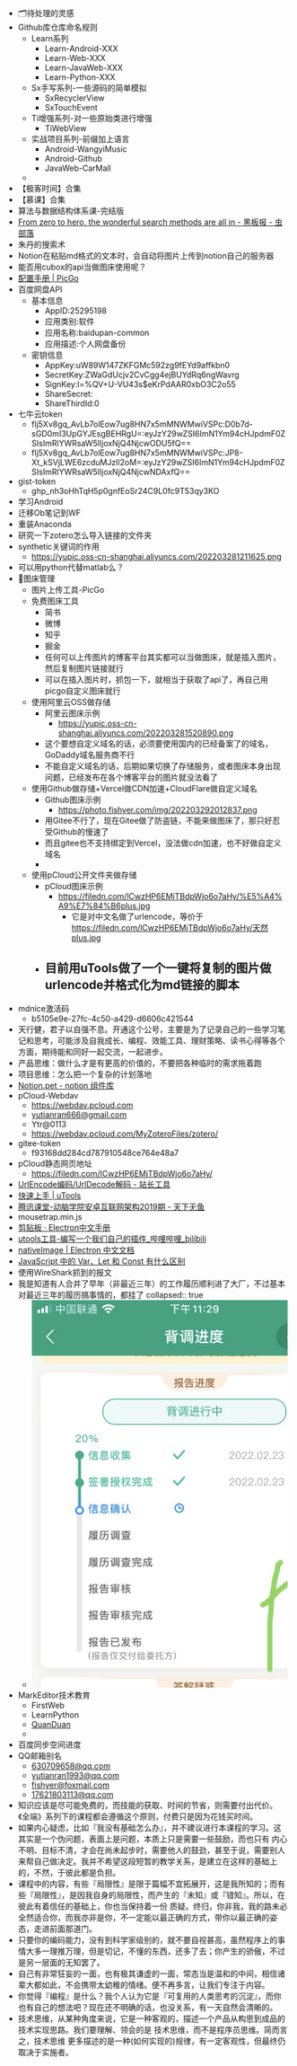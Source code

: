 - 🗂待处理的灵感
- Github库仓库命名规则
	- Learn系列
		- Learn-Android-XXX
		- Learn-Web-XXX
		- Learn-JavaWeb-XXX
		- Learn-Python-XXX
	- Sx手写系列-一些源码的简单模拟
		- SxRecyclerView
		- SxTouchEvent
	- Ti增强系列-对一些原始类进行增强
		- TiWebView
	- 实战项目系列-前缀加上语言
		- Android-WangyiMusic
		- Android-Github
		- JavaWeb-CarMall
	-
- 【极客时间】合集
- 【慕课】合集
- 算法与数据结构体系课-完结版
- [From zero to hero, the wonderful search methods are all in - 黑板报 - 虫部落](https://www.chongbuluo.com/thread-4940-1-1.html)
- 朱丹的搜索术
- Notion在粘贴md格式的文本时，会自动将图片上传到notion自己的服务器
- 能否用cubox的api当做图床使用呢？
- [配置手册 | PicGo](https://picgo.github.io/PicGo-Doc/zh/guide/config.html)
- 百度网盘API
	- 基本信息
		- AppID:25295198
		- 应用类别:软件
		- 应用名称:baidupan-common
		- 应用描述:个人网盘备份
	- 密钥信息
		- AppKey:uW89W147ZKFGMc592zg9fEYd9affkbn0
		- SecretKey:ZWaGdUcjv2CvCgg4ejBUYdRq6ngWavrg
		- SignKey:l=%QV+U-VU43s$eKrPdAAR0xbO3C2o55
		- ShareSecret:
		- ShareThirdId:0
- 七牛云token
	- flj5Xv8gq_AvLb7olEow7ug8HN7x5mMNWMwiVSPc:D0b7d-sGD0mI3UpGYJEsgBEHRgU=:eyJzY29wZSI6ImN1Ym94cHJpdmF0ZSIsImRlYWRsaW5lIjoxNjQ4NjcwODU5fQ==
	- flj5Xv8gq_AvLb7olEow7ug8HN7x5mMNWMwiVSPc:JP8-Xt_kSVjLWE6zcduMJzlI2oM=:eyJzY29wZSI6ImN1Ym94cHJpdmF0ZSIsImRlYWRsaW5lIjoxNjQ4NjcwNDAxfQ==
- gist-token
	- 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
- 学习Android
- 迁移Ob笔记到WF
- 重装Anaconda
- 研究一下zotero怎么导入链接的文件夹
- synthetic关键词的作用
	- https://yupic.oss-cn-shanghai.aliyuncs.com/202203281211625.png
- 可以用python代替matlab么？
- 📝图床管理
	- 图片上传工具-PicGo
	- 免费图床工具
		- 简书
		- 微博
		- 知乎
		- 掘金
		- 任何可以上传图片的博客平台其实都可以当做图床，就是插入图片，然后复制图片链接就行
		- 可以在插入图片时，抓包一下，就相当于获取了api了，再自己用picgo自定义图床就行
	- 使用阿里云OSS做存储
		- 阿里云图床示例
			- https://yupic.oss-cn-shanghai.aliyuncs.com/202203281520890.png
		- 这个要想自定义域名的话，必须要使用国内的已经备案了的域名，GoDaddy域名服务商不行
		- 不能自定义域名的话，后期如果切换了存储服务，或者图床本身出现问题，已经发布在各个博客平台的图片就没法看了
	- 使用Github做存储+Vercel做CDN加速+CloudFlare做自定义域名
		- Github图床示例
			- https://photo.fishyer.com/img/202203292012837.png
		- 用Gitee不行了，现在Gitee做了防盗链，不能来做图床了，那只好忍受Github的慢速了
		- 而且gitee也不支持绑定到Vercel，没法做cdn加速，也不好做自定义域名
		-
	- 使用pCloud公开文件夹做存储
		- pCloud图床示例
			- https://filedn.com/lCwzHP6EMjTBdpWjo6o7aHy/%E5%A4%A9%E7%84%B6plus.jpg
				- 它是对中文名做了urlencode，等价于 https://filedn.com/lCwzHP6EMjTBdpWjo6o7aHy/天然plus.jpg
		- 目前用uTools做了一个一键将复制的图片做urlencode并格式化为md链接的脚本
			-
- mdnice激活码
	- b5105e9e-27fc-4c50-a429-d6606c421544
- 天行健，君子以自强不息。开通这个公号，主要是为了记录自己的一些学习笔记和思考，可能涉及自我成长、编程、效能工具、理财策略、读书心得等各个方面，期待能和同好一起交流，一起进步。
- 产品思维：做什么才是有更高的价值的，不要把各种临时的需求拖着跑
- 项目思维：怎么把一个复杂的计划落地
- [Notion.pet - notion 组件库](https://notion.pet/#/login)
- pCloud-Webdav
	- https://webdav.pcloud.com
	- yutianran666@gmail.com
	- Ytr@0113
	- https://webdav.pcloud.com/MyZoteroFiles/zotero/
- gitee-token
	- f93168dd284cd787910548ce764e48a7
- pCloud静态网页地址
	- https://filedn.com/lCwzHP6EMjTBdpWjo6o7aHy/
- [UrlEncode编码/UrlDecode解码 - 站长工具](https://tool.chinaz.com/tools/urlencode.aspx)
- [快速上手 | uTools](https://u.tools/docs/developer/welcome.html#plugin-json)
- [腾讯课堂-动脑学院安卓互联网架构2019期 - 天下无鱼](https://shikey.com/2021/11/26/brainstorming-academy-android-internet-architecture.html/comment-page-3#comments)
- mousetrap.min.js
- [剪贴板 · Electron中文手册](https://yuzhigang.gitbooks.io/electron/content/api/clipboard.html)
- [utools工具-编写一个我们自己的插件_哔哩哔哩_bilibili](https://www.bilibili.com/video/BV1WM4y1u7gS)
- [nativeImage | Electron 中文文档](https://wizardforcel.gitbooks.io/electron-doc/content/api/native-image.html)
- [JavaScript 中的 Var、Let 和 Const 有什么区别](https://chinese.freecodecamp.org/news/javascript-var-let-and-const/)
- 使用WireShark抓到的报文
- 我是知道有人合并了早年（非最近三年）的工作履历顺利进了大厂，不过基本对最近三年的履历搞事情的，都挂了
  collapsed:: true
	- ![image.png](../assets/image_1651221472020_0.png)
- MarkEditor技术教育
	- FirstWeb
	- LearnPython
	- [QuanDuan](https://quanduan.com/)
	-
- 百度同步空间进度
- QQ邮箱别名
	- 630709658@qq.com
	- yutianran1993@qq.com
	- fishyer@foxmail.com
	- 17621803113@qq.com
- 知识应该是尽可能免费的，而技能的获取、时间的节省，则需要付出代价。《全端》系列下的课程都会遵循这个原则，付费只是因为花钱买时间。
- 如果内心疑虑，比如『我没有基础怎么办』，并不建议进行本课程的学习。这其实是一个伪问题，表面上是问题，本质上只是需要一些鼓励，而也只有 内心不明、目标不清，才会在尚未起步时，需要他人的鼓劲，甚至于说，需要别人来帮自己做决定。我并不希望这段短暂的教学关系，是建立在这样的基础上的，不然，于彼此都是负担。
- 课程中的内容，有些『局限性』是限于篇幅不宜拓展开，这是我所知的；而有些『局限性』，是因我自身的局限性，而产生的『未知』或『错知』。所以，在彼此有着信任的基础上，你也当保持着一份 质疑。终归，你非我，我的路未必全然适合你，而我亦非是你，不一定能以最正确的方式，带你以最正确的姿态，走进前面那道门。
- 只要你的编码能力，没有到科学家级别的，就不要自视甚高，虽然程序上的事情大多一理推万理，但是切记，不懂的东西，还多了去；你产生的骄傲，不过是另一层面的无知罢了。
- 自己有非常狂妄的一面，也有极其谦虚的一面，常态当是温和的中间，相信诸辈大都如此，不会携带太幼稚的情绪。便不再多言，让我们专注于内容。
- 你觉得『编程』是什么？我个人认为它是『可复用的人类思考的沉淀』，而你也有自己的想法吧？现在还不明确的话，也没关系，有一天自然会清晰的。
- 技术思维，从某种角度来说，它是一种客观的，描述一个产品从构思到成品的技术实现思路。我们要理解、领会的是 技术思维，而不是程序员思维。简而言之，技术思维 更多描述的是一种(如何实现的)规律，有一定客观性，但最终仍取决于实施者。
